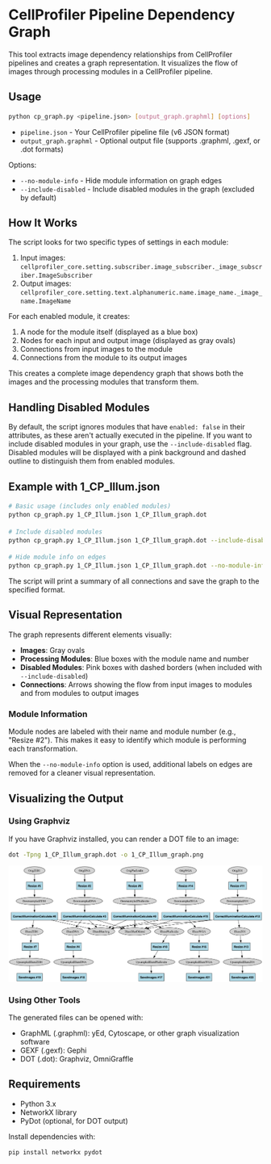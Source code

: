 # CellProfiler Pipeline Dependency Graph

This tool extracts image dependency relationships from CellProfiler pipelines and creates a graph representation. It visualizes the flow of images through processing modules in a CellProfiler pipeline.

## Usage

```bash
python cp_graph.py <pipeline.json> [output_graph.graphml] [options]
```

- `pipeline.json` - Your CellProfiler pipeline file (v6 JSON format)
- `output_graph.graphml` - Optional output file (supports .graphml, .gexf, or .dot formats)

Options:
- `--no-module-info` - Hide module information on graph edges
- `--include-disabled` - Include disabled modules in the graph (excluded by default)

## How It Works

The script looks for two specific types of settings in each module:

1. Input images: `cellprofiler_core.setting.subscriber.image_subscriber._image_subscriber.ImageSubscriber`
2. Output images: `cellprofiler_core.setting.text.alphanumeric.name.image_name._image_name.ImageName`

For each enabled module, it creates:
1. A node for the module itself (displayed as a blue box)
2. Nodes for each input and output image (displayed as gray ovals)
3. Connections from input images to the module
4. Connections from the module to its output images

This creates a complete image dependency graph that shows both the images and the processing modules that transform them.

## Handling Disabled Modules

By default, the script ignores modules that have `enabled: false` in their attributes, as these aren't actually executed in the pipeline. If you want to include disabled modules in your graph, use the `--include-disabled` flag. Disabled modules will be displayed with a pink background and dashed outline to distinguish them from enabled modules.

## Example with 1_CP_Illum.json

```bash
# Basic usage (includes only enabled modules)
python cp_graph.py 1_CP_Illum.json 1_CP_Illum_graph.dot

# Include disabled modules
python cp_graph.py 1_CP_Illum.json 1_CP_Illum_graph.dot --include-disabled

# Hide module info on edges
python cp_graph.py 1_CP_Illum.json 1_CP_Illum_graph.dot --no-module-info
```

The script will print a summary of all connections and save the graph to the specified format.

## Visual Representation

The graph represents different elements visually:

- **Images**: Gray ovals 
- **Processing Modules**: Blue boxes with the module name and number
- **Disabled Modules**: Pink boxes with dashed borders (when included with `--include-disabled`)
- **Connections**: Arrows showing the flow from input images to modules and from modules to output images

### Module Information

Module nodes are labeled with their name and module number (e.g., "Resize #2"). This makes it easy to identify which module is performing each transformation.

When the `--no-module-info` option is used, additional labels on edges are removed for a cleaner visual representation.

## Visualizing the Output

### Using Graphviz

If you have Graphviz installed, you can render a DOT file to an image:

```bash
dot -Tpng 1_CP_Illum_graph.dot -o 1_CP_Illum_graph.png
```

![image](1_CP_Illum_graph.png)

### Using Other Tools

The generated files can be opened with:
- GraphML (.graphml): yEd, Cytoscape, or other graph visualization software
- GEXF (.gexf): Gephi
- DOT (.dot): Graphviz, OmniGraffle

## Requirements

- Python 3.x
- NetworkX library
- PyDot (optional, for DOT output)

Install dependencies with:
```bash
pip install networkx pydot
```
